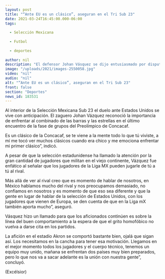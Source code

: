 ```yaml
---
layout: post
title: "“Ante EU es un clásico”, aseguran en el Tri Sub 23"
date: 2021-03-24T16:45:00.000-06:00
tags:
  
  - Selección Mexicana
  
  - Futbol
  
  - deportes
  
author: nil
description: "El defensor Johan Vásquez se dijo entusiasmado por disputar su primer duelo de tradición en la zona de Concacaf, dentro del torneo Preolímpico"
image: "/uploads/2021/images-2550058.jpg"
video: "nil"
audio: "nil"
alt: "“Ante EU es un clásico”, aseguran en el Tri Sub 23"
front: false
section: "Deportes"
news_id: 183531
---
```


Al interior de la Selección Mexicana Sub 23 el duelo ante Estados Unidos se vive con anticipación. El zaguero Johan Vázquez reconoció la importancia de enfrentar al combinado de las barras y las estrellas en el último encuentro de la fase de grupos del Preolímpico de Concacaf.

Es un clásico de la Concacaf, se te viene a la mente todo lo que tú viviste, a mí me tocó ver muchos clásicos cuando era chico y me emociona enfrentar mi primer clásico”, indicó.

A pesar de que la selección estadunidense ha llamado la atención por la gran cantidad de jugadores que militan en el viejo continente, Vázquez fue enfático al señalar que los jugadores de la Liga MX pueden jugarle de tú a tú al rival.

Más allá de ver al rival creo que es momento de hablar de nosotros, en México hablamos mucho del rival y nos preocupamos demasiado, no confiamos en nosotros y es momento de que eso sea diferente y que la gente en lugar de hablar de la selección de Estados Unidos, con los jugadores que vienen de Europa, se den cuenta de que en la Liga mX también aporta mucho”, aseguró.

Vásquez hizo un llamado para que los aficionados continúen es sobre la línea del buen comportamiento a la espera de que el grito homofóbico no vuelva a darse cita en los partidos.

La afición en el estadio Akron se comportó bastante bien, ojalá que sigan así. Los necesitamos en la cancha para tener esa motivación. Llegamos en el mejor momento todos los jugadores y el cuerpo técnico, tenemos un equipo muy unido, mañana se enfrentan dos países muy bien preparados, pero lo que nos va a sacar adelante es la unión con nuestra gente”, concluyó.

(Excélsior)